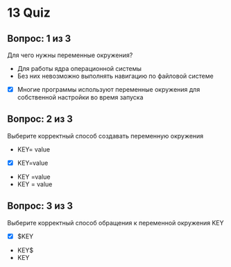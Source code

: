 # 13 Quiz

## Вопрос: 1 из 3

Для чего нужны переменные окружения?

- Для работы ядра операционной системы
- Без них невозможно выполнять навигацию по файловой системе
- [x] Многие программы используют переменные окружения для собственной настройки во время запуска

## Вопрос: 2 из 3

Выберите корректный способ создавать переменную окружения

- KEY= value
- [x] KEY=value
- KEY =value
- KEY = value

## Вопрос: 3 из 3

Выберите корректный способ обращения к переменной окружения KEY

- [x] $KEY
- KEY$
- KEY
